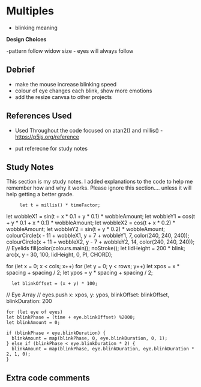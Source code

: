 # **Multiples**

- blinking meaning




**Design Choices**

-pattern follow widow size - eyes will always follow




## Debrief

- make the mouse increase blinking speed 
- colour of eye changes each blink, show more emotions 
- add the resize canvsa to other projects






## References Used

- Used Throughout the code focused on atan2() and millis() - https://p5js.org/reference

- put referecne for study notes


## Study Notes 

This section is my study notes. I added explanations to the code to help me remember how and why it works. Please ignore this section…. unless it will help getting a better grade.


         let t = millis() * timeFactor; 
   let wobbleX1 = sin(t + x * 0.1 + y * 0.1) * wobbleAmount;
   let wobbleY1 = cos(t + y * 0.1 + x * 0.1) * wobbleAmount;
   let wobbleX2 = cos(t + x * 0.2) * wobbleAmount;
   let wobbleY2 = sin(t + y * 0.2) * wobbleAmount;
  colourCircle(x - 11 + wobbleX1, y + 7 + wobbleY1, 7, color(240, 240, 240));
  colourCircle(x + 11 + wobbleX2, y - 7 + wobbleY2, 14, color(240, 240, 240));
  // Eyelids
  fill(color(colours.main));
  noStroke();
   let lidHeight = 200 * blink;
  arc(x, y - 30, 100, lidHeight, 0, PI, CHORD);


  for (let x = 0; x < cols; x++) 
    for (let y = 0; y < rows; y++) 
     let xpos = x * spacing + spacing / 2;
     let ypos = y * spacing + spacing / 2;

      let blinkOffset = (x + y) * 100;

  // Eye Array //
      eyes.push
        x: xpos,
        y: ypos,
        blinkOffset: blinkOffset,
        blinkDuration: 200



    for (let eye of eyes) 
    let blinkPhase = (time + eye.blinkOffset) %2000;
    let blinkAmount = 0;

    if (blinkPhase < eye.blinkDuration) {
      blinkAmount = map(blinkPhase, 0, eye.blinkDuration, 0, 1);
    } else if (blinkPhase < eye.blinkDuration * 2) {
      blinkAmount = map(blinkPhase, eye.blinkDuration, eye.blinkDuration * 2, 1, 0);
    }

  ## Extra code comments 